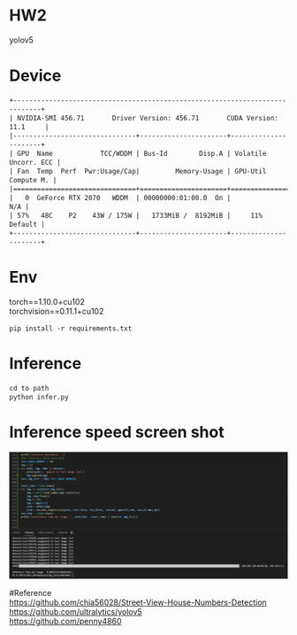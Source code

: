 # HW2
 yolov5

# Device
```
+-----------------------------------------------------------------------------+
| NVIDIA-SMI 456.71       Driver Version: 456.71       CUDA Version: 11.1     |
|-------------------------------+----------------------+----------------------+
| GPU  Name            TCC/WDDM | Bus-Id        Disp.A | Volatile Uncorr. ECC |
| Fan  Temp  Perf  Pwr:Usage/Cap|         Memory-Usage | GPU-Util  Compute M. |
|===============================+======================+======================|
|   0  GeForce RTX 2070   WDDM  | 00000000:01:00.0  On |                  N/A |
| 57%   48C    P2    43W / 175W |   1733MiB /  8192MiB |     11%      Default |
+-------------------------------+----------------------+----------------------+
```
# Env
torch==1.10.0+cu102 <br>
torchvision==0.11.1+cu102 <br>
```
pip install -r requirements.txt
```
# Inference
```
cd to path
python infer.py
```

# Inference speed screen shot
![image](https://github.com/jeffchengtw/HW2/blob/main/screenshot/inference.PNG)

#Reference<br>
https://github.com/chia56028/Street-View-House-Numbers-Detection<br>
https://github.com/ultralytics/yolov5<br>
https://github.com/penny4860<br>
